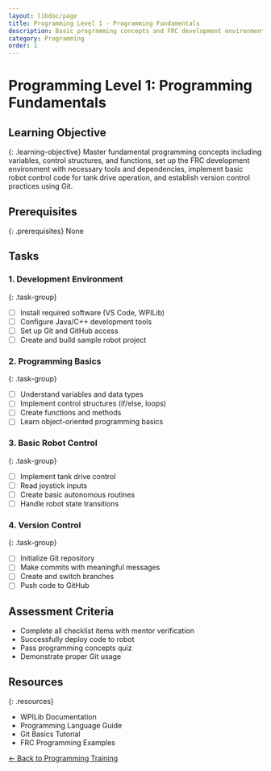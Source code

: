 ```yaml
---
layout: libdoc/page
title: Programming Level 1 - Programming Fundamentals
description: Basic programming concepts and FRC development environment
category: Programming
order: 1
---
```


# Programming Level 1: Programming Fundamentals

## Learning Objective
{: .learning-objective}
Master fundamental programming concepts including variables, control structures, and functions, set up the FRC development environment with necessary tools and dependencies, implement basic robot control code for tank drive operation, and establish version control practices using Git.

## Prerequisites
{: .prerequisites}
None

## Tasks

### 1. Development Environment
{: .task-group}
- [ ] Install required software (VS Code, WPILib)
- [ ] Configure Java/C++ development tools
- [ ] Set up Git and GitHub access
- [ ] Create and build sample robot project

### 2. Programming Basics
{: .task-group}
- [ ] Understand variables and data types
- [ ] Implement control structures (if/else, loops)
- [ ] Create functions and methods
- [ ] Learn object-oriented programming basics

### 3. Basic Robot Control
{: .task-group}
- [ ] Implement tank drive control
- [ ] Read joystick inputs
- [ ] Create basic autonomous routines
- [ ] Handle robot state transitions

### 4. Version Control
{: .task-group}
- [ ] Initialize Git repository
- [ ] Make commits with meaningful messages
- [ ] Create and switch branches
- [ ] Push code to GitHub

## Assessment Criteria
- Complete all checklist items with mentor verification
- Successfully deploy code to robot
- Pass programming concepts quiz
- Demonstrate proper Git usage

## Resources
{: .resources}
- WPILib Documentation
- Programming Language Guide
- Git Basics Tutorial
- FRC Programming Examples

[← Back to Programming Training](../)